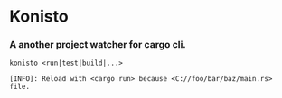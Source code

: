 # Konisto

### A another project watcher for cargo cli.

`konisto <run|test|build|...>`

`[INFO]: Reload with <cargo run> because <C://foo/bar/baz/main.rs> file.`